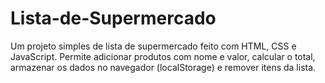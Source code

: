 # Lista-de-Supermercado
Um projeto simples de lista de supermercado feito com HTML, CSS e JavaScript. Permite adicionar produtos com nome e valor, calcular o total, armazenar os dados no navegador (localStorage) e remover itens da lista.
